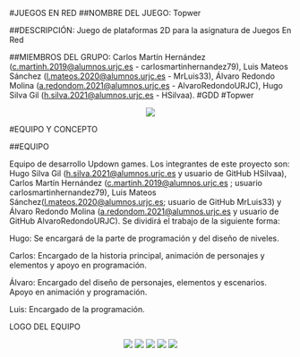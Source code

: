 #JUEGOS EN RED
##NOMBRE DEL JUEGO:
Topwer

##DESCRIPCIÓN:
Juego de plataformas 2D para la asignatura de Juegos En Red

##MIEMBROS DEL GRUPO:
Carlos Martín Hernández (c.martinh.2019@alumnos.urjc.es - carlosmartinhernandez79), Luis Mateos Sánchez (l.mateos.2020@alumnos.urjc.es - MrLuis33), Álvaro Redondo Molina (a.redondom.2021@alumnos.urjc.es - AlvaroRedondoURJC), Hugo Silva Gil (h.silva.2021@alumnos.urjc.es - HSilvaa).
#GDD
#Topwer

<p align="center">
  <img src="https://github.com/carlosmartinhernandez79/juegos_en_red/assets/147002686/60832de1-a9e1-4770-9e7c-5d19e603c342">
<br>
</p>
#EQUIPO Y CONCEPTO

##EQUIPO

Equipo de desarrollo Updown games. Los integrantes de este proyecto son: Hugo Silva Gil (h.silva.2021@alumnos.urjc.es y usuario de GitHub HSilvaa), Carlos Martín Hernández (c.martinh.2019@alumnos.urjc.es ; usuario carlosmartinhernandez79), Luis Mateos Sánchez(l.mateos.2020@alumnos.urjc.es; usuario de GitHub  MrLuis33) y Álvaro Redondo Molina (a.redondom.2021@alumnos.urjc.es y usuario de GitHub AlvaroRedondoURJC).
Se dividirá el trabajo de la siguiente forma:

Hugo: 
Se encargará de la parte de programación y del diseño de niveles. 

Carlos:
Encargado de la historia principal,  animación de personajes y elementos y apoyo en programación.

Álvaro:
Encargado del diseño de personajes, elementos y escenarios. Apoyo en animación y programación.

Luis:
Encargado de la programación.

LOGO DEL EQUIPO
<p align="center">
  <img src="https://github.com/carlosmartinhernandez79/juegos_en_red/assets/147002686/15b39d08-f0ae-4e25-8e3a-f73e610dd0d9/>
<br>
1: Logotipo equipo UpDown-Games
</p>
	  
##CARACTERÍSTICAS DEL JUEGO

El juego es un plataformas 2D vertical con puzzles que los jugadores deben poder resolver de forma cooperativa. Es un juego para todos los públicos, aunque está centrado en un público juvenil.

El diseño será sencillo, colores pastel con una temática medieval. 

###HISTORIA

Todo era armonía y felicidad en Grandheim, una rica tierra del norte de Tarin. Allí distintas razas compartían las tierras y entre ellos existía cordialidad y respeto.

Una mañana, en el horizonte  apareció una densa niebla que no presagiaba nada bueno. Ante la confusión de todos los habitantes de Grandheim, el malvado hechicero Blackus apareció con su ejército de monstruos y atacó la región con virulencia.

Fue un ataque tan rápido que ningún ejército tuvo tiempo de reaccionar. Así que pronto fueron todos esclavizados y encerrados en mazmorras.

Es así como nuestros dos protagonistas se conocen: Tuk Rompetruenos y Lial Laurel. Tuk es un enano de las montañas, acostumbrado a los espacios pequeños y a los túneles, mientras que Lial es una alta elfa de los bosques, caracterizada por su increíble agilidad. 
Ambos se encuentran en una mazmorra del castillo de Blackus, respetando un destino macabro y funesto cuando por casualidad, una rata les muestra una posible salida de la celda. En ese momento, ambos comienzan a colaborar para escapar del castillo y poder ver si queda alguien con quien unirse para enfrentarse a Blackus y su ejército de monstruos. 
Pero un guardia se da cuenta de la ausencia de los prisioneros y da la voz de alarma, lo que hará que ambos tengan que escapar antes de que se acabe el tiempo de su ventaja y sean capturados definitivamente por los monstruos.


###CONCEPTO

El juego que desarrollaremos será un plataformas cooperativo en 2D, donde dos personajes deberán salir de un castillo cooperando y superando las distintas trampas y situaciones que se les presenten en su camino hasta llegar a la parte más alta del mismo.

Si no consiguen llegar ambos arriba en el tiempo determinado o si uno de ellos muere, el juego termina,  son capturados por el enemigo y devueltos a su posición inicial. 

Desarrollaremos el juego tomando de referencia el juego Fireboy and Watergirl. 

Otro concepto importante del juego, es que si estos personajes se alejan mucho, y uno de ellos sale de la pantalla, morirán y deberán comenzar de nuevo. Queremos conseguir que los jugadores se mantengan siempre en pantalla, y consigan escapar cooperando, no de forma individual.

Además hay diversos puzzles en los que un compañero va a necesitar al otro ya que serán puzzles que requieren las habilidades de los dos jugadores para poder completarlos, al igual que habrá zonas en las que solo podrá acceder Tuk debido a su tamaño o Lial gracias a su doble salto. De esta forma fomentamos el trabajo en equipo y la cooperación de los usuarios.



#MECÁNICAS Y CONTROLES
##MECÁNICAS

Ambos personajes contarán con una habilidad especial: uno con un doble salto, mientras que el otro podrá reducir su tamaño. 

Continuando con los puzzles, contaremos con botones que abren puertas, o palancas que activan el movimiento lateral u horizontal de una plataforma. En ciertas ocasiones, será uno de los personajes el que pueda accionar estos elementos, ya que serán inalcanzables para el otro. Por ejemplo, una palanca tras un muro muy alto al que sólo podrá llegar el personaje con doble salto. 

Por otro lado, las trampas que ya hemos mencionado anteriormente. Encontraremos pinchos, colocados de forma estratégica para dificultar a los jugadores el avance por el castillo y barriles que rodarán una cierta distancia y que el usuario deberá saltar 

Se construirá un sistema de recolección de monedas, meramente coleccionables. Por ello, contaremos con la mecánica de recoger objetos al pasar sobre ellos.


##CONTROLES
Control en red
El movimiento a los lados se hará con las teclas ⇐A		D⇒
El salto se ejecuta con ⇑W
La habilidad del personaje 1(hacerse pequeño)  se activa con E
La habilidad del personaje 2 se activa (doble salto) se activa pulsando W en el aire
Ambos personajes activarán y desactivarán las palancas presionando el espacio
Control en local
Jugador 1
El movimiento a los lados se hará con las teclas ⇐A		D⇒
El salto se ejecuta con ⇑W
La habilidad del personaje 1(hacerse pequeño)  se activa con E y se desactiva con la Q
Activará y desactivará las palancas pulsando espacio.
Jugador 2
El movimiento a los lados se hará con las teclas de dirección  ⇐←		→⇒
El salto se ejecuta con la flecha de dirección  ⇑↑
La habilidad del personaje 2 se activa (doble salto) se activa pulsando ↑ en el aire
Activará/desactivará las palancas presionando CTRL derecho.


##CONDICIONES DE VICTORIA Y DERROTA

###VICTORIA
Los jugadores ganarán cuando ambos lleguen a la parte más alta del castillo antes de que se acabe el tiempo. Deberán superar todos los obstáculos que se le presenten para ello, tanto puzzles como trampas mortales. No existe el concepto de checkpoint ya que se quiere que cada nivel suponga un reto para el jugador y piense muy bien qué acciones tomar en un tiempo limitado para conseguir avanzar en el nivel.

###DERROTA
Los jugadores perderán si  se agota el tiempo antes de que hayan llegado a la meta del nivel, en cuyo caso volverán a empezar; o cuando uno de los dos muere, lo cual se le notificará al otro jugador y comenzarán de nuevo. Las posibilidades de muerte de los personajes pueden ser tanto por trampas (pinchos o balas) o porque se alejen demasiado uno del otro.


#DISEÑO Y REFERENCIAS

El juego principalmente será ambientado en una temática medieval y antigua, de la época del auge de los castillos y las mazmorras. Tendrá un toque místico y fantástico.
Unas de las imágenes de referencia que usaremos para la temática a tomar serían las del disco de música “Hyper Popular” y temática del videojuego “The King of Dragons”, con ese ambiente medieval con enemigos y elementos fantásticos.

<p align="center">
  <img src="
2: Portada Hyper Popular

<p align="center">
  <img src="
3: Escena final The King of Dragons

<p align="center">
  <img src=" 
4: Escena del juego Cuphead 


##COLOR

Los colores que se van a utilizar para el juego van a ser colores pasteles y planos, para dar una impresión más de caricatura o cartoon y crear un espacio de juego más amigable y cercano. De esta forma aparte de hacer el juego más llamativo, se adecúa mejor al público al que va dirgido.
<p align="center">
  <img src="
5: Paletas de color


##PERSONAJES
En ambos personajes se utilizaran unos diseños simples pero expresivos, que a su mismo tiempo estarán compuestos por colores pasteles y con pequeños detalles relacionados con sus poderes o habilidades especiales.

<p align="center">
  <img src="
6: Toma referencia colores personajes Hyper Popular

###TUK
Un enano barbudo muy robusto. Posee un gorro de Gnomo que le cubre hasta la nariz y una frondosa barba que simboliza la cantidad de conocimientos y sabiduría que posee. De ropajes llevará un poncho mágico que se iluminará cuando active su poder de empequeñecimiento. 
 
7: Gnomos de referencia diseño Tuk



###LIAL
Una elfa fina de pelo plateado, muy ágil y con la una corona de flores que le proporciona la capacidad de realizar el doble salto y cambiará de color al estar activo. Su cuerpo estará cubierto con una hoja gigante procedente de una planta mágica para que no sea tan frágil como los demás elfos y pueda resistir tanto como su compañero Tuk.


















8: Fanarts de referencia del diseño Lial 





##TRAMPAS Y OBJETOS
Las principales trampas que implementaremos en el jugo serán:
	-Pinchos: Metálicos, afilados y puestos en línea para abarcar más terreno









 
9: Pinchos referencia

-Balas: Las balas serán disparadas desde un cañón cada cierto tiempo. El jugador deberá saltarlas para esquivarlas.








10: Bala y cañón de referencia

A parte de las trampas a lo largo del nivel habrá diversos objetos con los que podremos interactuar o coleccionar:
	-Botones: Los cuales tendrán una luz roja cuando estén apagados y verde, encendidos


	





11: Botón de Minecraft referencia






    	-Palancas: Diseño simple con dos estados (derecha/izquierda o arriba/abajo)

	






12: Palanca de Minecraft referencia

            -Placas de presión: Desnivel en el mapa para su notoriedad
	-Monedas: Diseño simple de moneda ovalada con el logo en el centro

13: Moneda ovalada sin logo

Cabe destacar que estos diseños serán realizados por nosotros, y seguirán los tonos mencionados en el punto 3.1 Color, ya mencionado
##DISEÑOS FINALES
###TUK
Como teníamos previsto hemos usado una paleta de colores pasteles y un diseño más cartoon y familiar.

14: Evolución diseño final Tuk

###LIAL
Por otra parte el diseño de Lial se ve algo más realista, pero se mantiene esa estética familiar y colores pasteles al igual que en su compañero.

15: Evolución diseño final Lial

###BOTONES BASE
Los botones han sido desarrollados vectorialmente para poder modificar su tamaño sin ningún problema para cada interfaz. A la izquierda aparece el botón que no está siendo pulsado y a la derecha el botón una vez se pone el cursor encima.
			
16: Diseño botón sin seleccionar y seleccionado
###FONDO PANTALLA INICIO
Pantalla de inicio con el nombre del juego a la izquierda y espacio a la derecha irán los botones de esta primera pantalla.


17: Diseño fondo pantalla principal del juego
###TILES 

Esta paleta de tiles está cogida de Itch.io, y es de dominio público. Por ello, y para adaptarlo mejor a nuestro juego, la hemos retocado, de tal forma que tenga mayor apariencia de mazmorra. 

18: Modificación de tiles (Izquierda original y a la derecha el nuestro)



###LOGOS
     Logo del juego					                  Logo del equipo    					


###OBJETOS
Los principales objetos interactuables que se implementaran en el juego y se han diseñado han sido las monedas del juego, las palancas para interactuar con el entorno y el temporizador

						
19: Diseño moneda		          20: Diseño palanca		         21: Diseño reloj



###ANIMACIONES
Para las animaciones de esta utilizando una técnica 2D de estilo tradicional.  Para la caminata de Tuk se han realizado 16 sprites para conseguir una animación fluida 


22: Diseño animación caminata Tuk

Sin embargo,  en el caso de Lial, aunque el movimiento no es una caminata al uso, se han necesitado hasta 27 sprites, de forma que el movimiento sea más fluido. 

23: Animación básica caminata Lial

En el siguiente paso se completarán las animaciones tanto en color para el caso de la elfa y, como mejora, se intentará ampliar los movimientos para ambos para enriquecer la experiencia. 

##MÚSICA Y SONIDO

Respecto a la música, se contará con una de fondo frenética, con la intencionalidad de que nuestros jugadores se pongan nerviosos. Esta música aún no está definida, y se podrá ajustar el volúmen pero no quitarla, puesto que se considera algo necesario e importante en nuestro juego. 

Por otro lado, los sonidos y efectos de sonido que se incluirán son sonido de muerte, de caída, de salto y de andar. Además de otros como las plataformas en movimiento, barriles rodando, palancas y botones. 

Para la realización de la música base del juego se ha utilizado la aplicación LMMS y se ha generado una música que va aumentando su ritmo y la intensidad de los instrumentos. La canción ha sido creada de tal forma que se pueda establecer como un bucle y no se note demasiado el cambio.

Para la implementación del audio que suena al perder en el juego, ha sido obtenido de la siguiente url: Musica_Derrota

Para la implementación del audio que suena al recoger monedas, ha sido sacado de la siguiente url: Sonido_Moneda

Para la implementación del audio que suena al saltar en el juego, ha sido obtenido de la siguiente url: Sonido_Salto

Para la implementación del audio empleado para la interacción con la palanca ha sido obtenido de la siguiente url: Sonido_Palanca

Por último, para la implementación del audio para la obtención de dos insignias, se ha utilizado un audio de mariano rajoy : Audio_Mariano
y se ha empleado una ia para completar el audio para poder conseguir la segunda insignia de hacer la pelota: FakeYou


##TIEMPO, INTERFAZ Y CÁMARA
###TIEMPO
Como se ha mencionado anteriormente, una de las condiciones de victoria es superar el nivel antes del tiempo establecido. Anteriormente pensamos en el desarrollo de una barra de tiempo que nos muestre una idea de cuánto tiempo nos quedaba, sin embargo cambiamos la idea por una más precisa  e informativa y no tan visual. Dicho tiempo se mostrará en pantalla en un temporizador que aparecerá en la esquina superior derecha. Aún se está considerando cuánto tiempo límite  poner por nivel, de momento está establecido en un tiempo máximo de tres minutos. Se está barajando la idea de poner temporizadores a lo largo del nivel para incrementar dicho tiempo.


24: Idea inicial tiempo en el nivel



25: Diseño inicial del temporizador 

###INTERFAZ

Para el apartado de la interfaz tendremos una pantalla de inicio donde podremos tanto elegir en qué modo de juego queremos jugar, configurar el sonido y ver los créditos. Una vez iniciado el nivel, la interfaz de pausa contará con un menú de opciones, reiniciar, volver al menú de inicio o salir del juego.
In game, nos encontraremos con un contador de las monedas que vayamos recolectando y el temporizador explicado previamente.



26: Interfaz pantalla inicial



27: Interfaz selección de personaje

28: Interfaz selección de nivel



29: Interfaz pantalla de juego

30: Interfaz pantalla de pausa


###CÁMARA
Por último mencionar que ambos personajes se encontrarán en todo momento en la cámara del juego, y una mecánica de la cámara importante a destacar es que cuando uno de los dos jugadores avance más, dejando al otro atrás (fuera de cámara), ambos morirán y tendrán que empezar de nuevo. De esta forma ambos serán conscientes de lo que hace su compañero en todo momento y se fomentará el trabajo en equipo y colaboración de los usuarios.



##ESCENARIOS

Los escenarios serán habitaciones dentro del castillo. Según los jugadores vayan subiendo, aumentará el nivel de dificultad: mayor cantidad de trampas y mayor complejidad de los puzzles. 

Los escenarios serán, al igual que los personajes, de colores pastel y planos.

Algunos de los escenarios que encontraremos, de abajo hacia arriba serán las mazmorras, puerta de entrada principal del castillo, el salón, habitaciones y, finalmente, la parte de las almenas del castillo, donde tienen que llegar nuestros personajes para escapar. 


31: Referencia mapa vertical (videojuego Rising hell)



32: Referencia mapa vertical (Juego Donkey Kong)



###IMPLEMENTACIÓN DEL MAPA
Para poder hacer los mapas se ha decidido usar la herramienta Tiled, un software que permite de forma visual usar un tileset para diseñar un nivel de forma rápida dando propiedades como por ejemplo colisiones a las tiles desde el propio programa, para luego cargar estos mapas como formato json directamente en phaser.
Se ha usado un tileset gratuito de itch.io
Gracias a esto la pipeline de trabajo se acorta bastante y nos permite desarrollar varios niveles en menos tiempo.



La pipeline de trabajo ha sido:
Diseño del nivel “A papel” > Implementación del diseño en Tiled > Cargar mapa en el juego


Diseño del mapa



Implementación en Tiled


Resultado final

#DIAGRAMA DE FLUJO


Desde el menú de inicio, el jugador podrá ver los créditos, meterse en opciones, donde podrá subir o bajar el volumen general, el de los efectos de sonido y la música,  o salir del propio juego. Evidentemente, también podrá jugar, lo que le llevará a elegir entre local u online.

Independientemente de si está jugando en local o en online, podrá entrar en un menú de pausa. Aquí podrá reiniciar el nivel, entrar en opciones (un menú idéntico al que ya hemos mencionado), salir y volver al menú principal, que le llevará a la pantalla de inicio del juego. 
#DIAGRAMA DE NAVEGACIÓN


Se empieza el juego en la pantalla principal, en la que tenemos las posibilidades de acceder a jugar, opciones y créditos. Si accedemos a opciones en un futuro habrá un sistema de gestión de opciones de sonido. Si accedemos a créditos aparecerán unos créditos de los creadores del juego, nosotros, y una breve explicación del tipo de juego que es. Por último si accedemos a jugar, pasaremos a la pantalla de selección de personajes en la que aparecen los dos personajes jugables y un acceso al apartado de niveles, en el cual si accedemos a él nos saldrán los diversos niveles que posee el juego y al clicar en el nivel deseado accedemos a la pantalla de juego de dicho nivel. Además desde la pantalla de juego, pulsando la tecla escape se accedera a la pantalla de pausa con las posibilidades de volver al menú, abrir el apartado de opciones, reiniciar el nivel o volver al apartado de niveles en caso de querer jugar un nivel diferente. 
Por último comentar que las pantallas de opciones, créditos, selección de personajes y niveles tienen la opción de volver a la pantalla anterior clicando en la flecha situada en la esquina superior izquierda.
